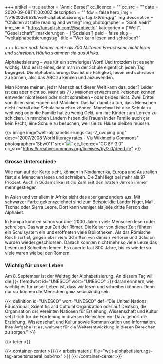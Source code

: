 +++
artikel = true
author = "Annic Berset"
cc_licence = ""
cc_src = ""
date = 2020-09-08T11:00:00Z
description = ""
fdw = false
hero_img = "/v1600259539/welt-alphabetisierungs-tag_lxt6dh.jpg"
img_description = "Children at table reading and writing"
img_photographer = "Santi Vedrí"
img_src = "https://unsplash.com/@santivedri"
kategorien = ["Welt", "Gesellschaft"]
markierungen = ["Soziales"]
paid = false
slug = "weltalphabetisierungstag"
title = "Wer kann lesen und schreiben?"

+++
_Immer noch können mehr als 700 Millionen Erwachsene nicht lesen und schreiben. Häufig stammen sie aus Afrika._

Alphabetisierung – was für ein schwieriges Wort! Und trotzdem ist es sehr wichtig. Und es ist eines, dem man in der Schule eigentlich jeden Tag begegnet. Die Alphabetisierung: Das ist die Fähigkeit, lesen und schreiben zu können, also das ABC zu kennen und anzuwenden.

Man könnte meinen, jeder Mensch auf dieser Welt kann das, oder? Leider ist das aber nicht so. Mehr als 770 Millionen erwachsene Personen können entweder nicht lesen oder nicht schreiben – oder beides nicht. Zwei Drittel von ihnen sind Frauen und Mädchen. Das hat damit zu tun, dass Menschen nicht überall eine Schule besuchen können. Manchmal ist eine Schule zu weit weg oder die Familie hat zu wenig Geld, um ihre Kinder zum Lernen zu schicken. In manchen Ländern haben die Frauen in der Familie auch gar kein Recht, eine Schule zu besuchen, weil sie zu Hause bleiben müssen.

{{< image img="welt-alphabetisierungs-tag-2_ovqpmg.png" desc="2007/2008 World literacy rates - Via Wikimedia Commons" photographer="Sbw01f" src="![](https://commons.wikimedia.org/wiki/File:World_literacy_map_UNHD_2007_2008.png)" cc_licence="CC BY 3.0" cc_src="https://creativecommons.org/licenses/by/3.0/deed.de" >}}

### Grosse Unterschiede

Wie man auf der Karte sieht, können in Nordamerika, Europa und Australien fast alle Menschen lesen und schreiben. Die Zahl liegt bei mehr als 97 Prozent. Auch in Südamerika ist die Zahl seit den letzten Jahren immer mehr gestiegen.

In Asien und vor allem in Afrika sieht das aber ganz anders aus. Mit schwarzer Farbe gekennzeichnet sind zum Beispiel die Länder Niger, Mali, Tschad oder Sierra Leone. Dort kann weniger als jede dritte Person das Alphabet.

In Europa konnten schon vor über 2000 Jahren viele Menschen lesen oder schreiben. Das war zur Zeit der Römer. Die Kaiser von dieser Zeit führten ein Schulsystem ein und eröffneten viele Bibliotheken. Als das Römische Reich zerfiel, gingen aber viele Schriften von damals verloren und Schulen wurden wieder geschlossen. Danach konnten nicht mehr so viele Leute das Lesen und Schreiben lernen. Es dauerte fast 800 Jahre, bis es wieder so viele waren wie bei den Römern.

### Wichtig für unser Leben

Am 8. September ist der Welttag der Alphabetisierung. An diesem Tag will die {{< fremdwort id="UNESCO" wort="UNESCO" >}} daran erinnern, wie wichtig es für unser Leben ist, dass wir lesen und schreiben können. Denn nur so, können die Menschen ganz selbständig sein.

{{< definition id="UNESCO" wort="UNESCO" def="Die United Nations Educational, Scientific and Cultural Organization oder auf Deutsch, die Organisation der Vereinten Nationen für Erziehung, Wissenschaft und Kultur setzt sich für die Förderung in diversen Bereichen ein. Dazu gehört die Erziehung, Wissenschaft und Kultur sowie Kommunikation und Information. Ihre Aufgabe ist es, weltweit für die Weiterentwicklung in diesen Bereichen zu sorgen." >}}

{{< teiler >}}

{{< container-center >}} {{< arbeitsmaterial file="welt-alphabetisierungs-tag-arbeitsmateral_bsb4mx" >}} {{< /container-center >}}
